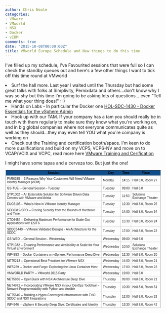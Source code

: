 ```yaml
---
author: Chris Neale
categories:
- VMware
- VMworld
- NSX
- Docker
- vIDM
comments: true
date: "2015-10-08T00:00:00Z"
title: VMworld Europe Schedule and New things to do this time
---
```


<style type="text/css">
	table.tableizer-table {
	border: 1px solid #CCC; font-family: Helvetica, Arial, serif;
	font-size: 10px;
} 
.tableizer-table td {
	padding: 4px;
	margin: 3px;
	border: 1px solid #ccc;
}
.tableizer-table th {
	background-color: #104E8B; 
	color: #000;
	font-weight: bold;
}
</style>

I've filled up my schedule, I've Favourited sessions that were full so I can check the standby queues out and here's a few other things I want to tick off this time round at VMworld
<LI> Surf the hall more.  Last year I waited until the Thursday but had some great talks with folks at Simplivity, Pernixdata and others...don't know why I was so shy but this time I'm going to be asking lots of questions....even "Tell me what your thing does!" :-)</LI>
<LI>  Hands on Labs - In particular the Docker one <A href=http://docs.hol.vmware.com/HOL-2014/hol-sdc-1430_html_en/#src=vmwsovexcneal_850>HOL-SDC-1430 - Docker Essentials for the vSphere Admin</A></LI>
<LI> Hook up with our TAM.  If your company has a tam you should really be in touch with them regularly to make sure they know what you're working on, and in big global companies where not everyone communicates quite as well as they should...they may even tell YOU what you're company is working on</LI>
<LI> Check out the Training and certification booth/space.  I'm keen to do more qualifications and build on my VCP5, VCP6-NV and move on to VCAP/VCIX and VCPC, read more here <A HREF=https://www.vmworld.com/en/europe/learning/training-certification.html#src=vmwsovexcneal_850>VMware Training and Cerification</A></LI>

I might have some tapas and a cerveza too.  But just the one!

<table class="tableizer-table">
<tr class="tableizer-firstrow"><th>Session</th><th>Day</th><th>Time</th><th>Place</th></tr>
 <tr><td>PAR6385  --  3 Reasons Why Your Customers Will Need VMware Identity Manager (vIDM)</td><td>Monday</td><td>14:15</td><td>Hall 8.0, Room 27</td></tr>
 <tr><td>GS-TUE  --  General Session - Tuesday</td><td>Tuesday</td><td>09:00</td><td>Hall 6.0</td></tr>
 <tr><td>STP1002  --  An Extensible Solution for Software Driven Data Centers with VMware and Arista</td><td>Tuesday</td><td>11:50</td><td>Solutions Exchange Theater</td></tr>
 <tr><td>EUC6105  --  What's New in VMware Identity Manager</td><td>Tuesday</td><td>12:30</td><td>Hall 8.0, Room 25</td></tr>
 <tr><td>SEC6319-SPO  --  Freeing Security from the Bounds of Hardware and Time</td><td>Tuesday</td><td>14:00</td><td>Hall 8.0, Room 34</td></tr>
 <tr><td>CTO6454  --  Delivering Maximum Performance for Scale-Out Applications with ESX 6</td><td>Tuesday</td><td>15:30</td><td>Hall 8.0, Room 24</td></tr>
 <tr><td>SDDC5440  --  VMware Validated Designs - An Architecture for the SDDC</td><td>Tuesday</td><td>17:00</td><td>Hall 8.0, Room 23</td></tr>
 <tr><td>GS-WED  --  General Session - Wednesday</td><td>Wednesday</td><td>09:00</td><td>Hall 6.0</td></tr>
 <tr><td>STP1032  --  Ensuring Performance and Availability at Scale for Your Virtual Environment</td><td>Wednesday</td><td>10:50</td><td>Solutions Exchange Theater</td></tr>
 <tr><td>INF4853  --  Docker Containers on vSphere: Performance Deep Dive</td><td>Wednesday</td><td>12:30</td><td>Hall 8.0, Room 20</td></tr>
 <tr><td>NET5213  --  Operational Best Practices for VMware NSX</td><td>Wednesday</td><td>14:00</td><td>Hall 8.0, Room 21</td></tr>
 <tr><td>INF5229  --  Docker and Fargo: Exploding the Linux Container Host</td><td>Wednesday</td><td>17:00</td><td>Hall 8.0, Room 23</td></tr>
 <tr><td>VMWORLD PARTY  --  VMworld 2015 Party</td><td>Wednesday</td><td>19:00</td><td>Hall 6.0</td></tr>
 <tr><td>NET5836  --  OpenStack with NSX Architecture Deep Dive</td><td>Thursday</td><td>09:00</td><td>Hall 8.0, Room 21</td></tr>
 <tr><td>NET4972  --  Incorporating VMware NSX in your DevOps Toolchain - Network Programmability with Python and Ansible</td><td>Thursday</td><td>10:30</td><td>Hall 8.0, Room 31</td></tr>
 <tr><td>NET5640  --  Building a Hyper-Converged Infrastructure with EVO  SDDC and NSX Integrations</td><td>Thursday</td><td>12:00</td><td>Hall 8.0, Room 32</td></tr>
 <tr><td>INF4946  --  vSphere 6  Security Deep Dive: Certificates and Identity</td><td>Thursday</td><td>13:30</td><td>Hall 8.0, Room 42</td></tr>
</table>
